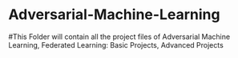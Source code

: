 # Adversarial-Machine-Learning
#This Folder will contain all the project files of Adversarial Machine Learning, Federated Learning: Basic Projects, Advanced Projects
